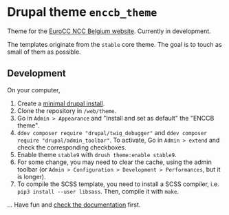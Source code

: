 # Drupal theme `enccb_theme`

Theme for the [EuroCC NCC Belgium website](https://www.enccb.be/). Currently in development.

The templates originate from the `stable` core theme. The goal is to touch as small of them as possible.

## Development

On your computer,

1. Create a [minimal drupal install](https://www.digitalocean.com/community/tutorials/how-to-develop-a-drupal-9-website-on-your-local-machine-using-docker-and-ddev).
2. Clone the repository in `/web/theme`.
3. Go in `Admin > Appearance` and "Install and set as default" the "ENCCB theme".
4. `ddev composer require "drupal/twig_debugger"` and `ddev composer require "drupal/admin_toolbar"`. To activate, Go in `Admin > extend` and check the corresponding checkboxes.
5. Enable theme `stable9` with `drush theme:enable stable9`.
6. For some change, you may need to clear the cache, using the admin toolbar (or `Admin > Configuration > Development > Performances`, but it is longer).
7. To compile the SCSS template, you need to install a SCSS compiler, i.e. `pip3 install --user libsass`. Then, compile it with `make`.

... Have fun and [check the documentation](documentation.md) first.

